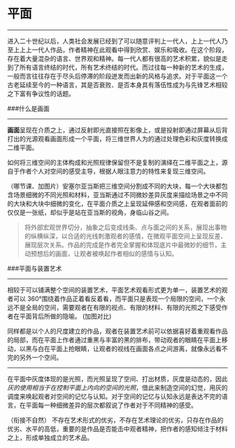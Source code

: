 # 平面

----------

   进入二十世纪以后，人类社会发展已经到了可以随意评判上一代人，上上一代人乃至上上上一代人作品，作者精神在此观看中得到欣赏、娱乐和吸收。在这个阶段，存在着大量混杂的语言、世界观和精神。每一代人都有很高的艺术积累，貌似是走到了所有语言终结的时代，所有艺术终结的时代。而过往每一种新的艺术的生成，一般而言往往存在于尽头后停滞的阶段迸发而出新的风格与追求。对于平面这一个古老延续至今的一种语言，其是否衰败、是否本身具有落伍性成为与先锋艺术相较之下富有争议性的话题。

###什么是画面

----------

   **画面**呈现在介质之上，通过反射即光直接照在影像上，或是投射即通过屏幕从后背打出的光源观看画面形成一个平面，将三维世界人为的通过处理色彩和灰度转换成二维平面。

如何将三维空间的主体构成和光照规律保留但不是复制的演绎在二维平面之上，源自于作者个人对空间的感受主导，根据人眼注意力的特性来复现三维空间。
>
（哪节课、加图片）安塞尔亚当斯把三维空间分割成不同的大块，每一个大块都包含场景细微的不同光照和材料，亚当斯通过不同微妙差异灰度来描绘场景之中不同的大块和大块中细微的变化，在平面介质之上呈现延伸感和空间感，在观者面前的仅仅是一张纸，却似乎是站在亚当斯的视角，身临山谷之间。

>将外部宏观世界切分，抽象之后变成线条、点与面之间的关系，展现出事物的纵横纵深，以合适的光线刺激观者的感情，在微观平面空间上呈现反差、展现层次关系。作品的完成是作者完全掌握和体现底片中最微妙的细节，主动预想后的画面，让观者被唤起作者相似的感情与认知。

###平面与装置艺术

----------


相较于可以铺满整个空间的装置艺术，平面艺术观看形式更为单一，装置艺术的观者可以 360°围绕着作品正着看反着看，而平面只是表现一个局限的空间，一个永远不是全局的空间，需要观者在有限的视点、有限的材料、有限的光照之下感受作者在平面背后所做的隐喻。
(加图对比)

同样都是以个人的尺度建立的作品，观者在装置艺术前可以依据喜好着重观看作品的局部，而在平面上作者通过重黑与丰富的黑的排布，带动观者的眼睛在平面上移动，以黑与白在平面上抢眼睛，让观者的视线在画面各点之间游离，就像永远看不完的另外一个空间。

----------


在平面中灰度体现的是光照，而光照呈现了空间、打出材质，灰度是动态的，因此*灰的使用相当于在控制平面上内向的空间的光照*，借此来制造空间的幻觉，用灰的调度来唤起观者对空间的记忆与认知。对于空间的记忆与认知永远是表达不完的语言，在平面每一种细微差异的层次都叙说了作者对于不同精神的感受。

（衔接不自然）
不存在艺术形式的优劣，不存在艺术理论的优劣，只存在作品的优劣、水平的高低，重要的是作品是否能击中观者精神，把作者的感知倾注于材料之上，形成单独成立的艺术品。
